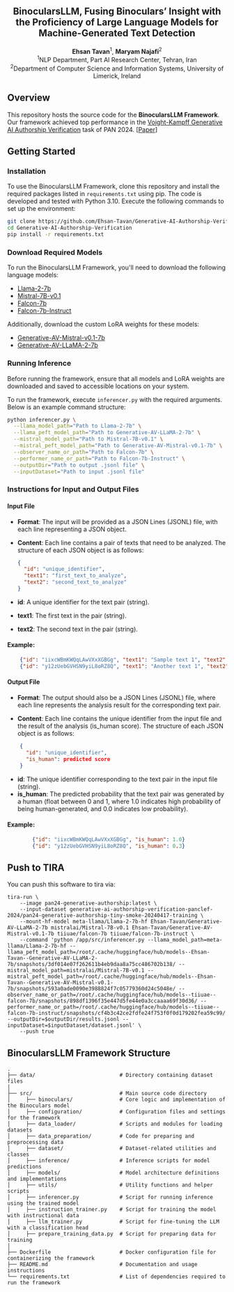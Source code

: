 <div align="center">
<h2>
BinocularsLLM, Fusing Binoculars’ Insight with the Proficiency of Large Language Models for Machine-Generated Text Detection
</h2>
</div>

 <div align="center">
<b>Ehsan Tavan</b><sup>1</sup>,
<b>Maryam Najafi</b><sup>2</sup>
</div>

<div align="center">
<sup>1</sup>NLP Department, Part AI Research Center, Tehran, Iran
</div>
<div align="center">
<sup>2</sup>Department of Computer Science and Information Systems, University of Limerick, Ireland
</div>
 

## Overview


This repository hosts the source code for the **BinocularsLLM Framework**. 
Our framework achieved top performance in the [Voight-Kampff Generative AI 
Authorship Verification](https://pan.webis.de/clef24/pan24-web/generated-content-analysis.html) task of PAN 2024. [[Paper](https://scholar.google.com/citations?view_op=view_citation&hl=en&user=oY-ufO0AAAAJ&citation_for_view=oY-ufO0AAAAJ:Y0pCki6q_DkC)]

## Getting Started

### Installation
To use the BinocularsLLM Framework, clone this repository and install 
the required packages listed in `requirements.txt` using pip. 
The code is developed and tested with Python 3.10. 
Execute the following commands to set up the environment:

```bash
git clone https://github.com/Ehsan-Tavan/Generative-AI-Authorship-Verification.git
cd Generative-AI-Authorship-Verification
pip install -r requirements.txt
```


### Download Required Models

To run the BinocularsLLM Framework, you'll need to download the following language models:

- [Llama-2-7b](https://huggingface.co/meta-llama/Llama-2-7b)
- [Mistral-7B-v0.1](https://huggingface.co/mistralai/Mistral-7B-v0.1)
- [Falcon-7b](https://huggingface.co/tiiuae/falcon-7b)
- [Falcon-7b-Instruct](https://huggingface.co/tiiuae/falcon-7b-instruct)

Additionally, download the custom LoRA weights for these models:

- [Generative-AV-Mistral-v0.1-7b](https://huggingface.co/Ehsan-Tavan/Generative-AV-Mistral-v0.1-7b)
- [Generative-AV-LLaMA-2-7b](https://huggingface.co/Ehsan-Tavan/Generative-AV-LLaMA-2-7b)

### Running Inference

Before running the framework, ensure that all models and LoRA weights are downloaded and saved to accessible locations on your system.

To run the framework, execute `inferencer.py` with the required arguments. Below is an example command structure:

```bash
python inferencer.py \
  --llama_model_path="Path to Llama-2-7b" \
  --llama_peft_model_path="Path to Generative-AV-LLaMA-2-7b" \
  --mistral_model_path="Path to Mistral-7B-v0.1" \
  --mistral_peft_model_path="Path to Generative-AV-Mistral-v0.1-7b" \
  --observer_name_or_path="Path to Falcon-7b" \
  --performer_name_or_path="Path to Falcon-7b-Instruct" \
  --outputDir="Path to output .jsonl file" \
  --inputDataset="Path to input .jsonl file"
```

### Instructions for Input and Output Files

#### Input File

- **Format**: The input will be provided as a JSON Lines (JSONL) file, with each line representing a JSON object.
- **Content**: Each line contains a pair of texts that need to be analyzed. The structure of each JSON object is as follows:

  ```json
  {
    "id": "unique_identifier",
    "text1": "first_text_to_analyze",
    "text2": "second_text_to_analyze"
  }

- **id**: A unique identifier for the text pair (string).
- **text1**: The first text in the pair (string).
- **text2**: The second text in the pair (string).

#### Example:
```json
    {"id": "iixcWBmKWQqLAwVXxXGBGg", "text1": "Sample text 1", "text2": "Sample text 2"}
    {"id": "y12zUebGVHSN9yiL8oRZ8Q", "text1": "Another text 1", "text2": "Another text 2"}
```
#### Output File

- **Format**: The output should also be a JSON Lines (JSONL) file, where each line represents the analysis result for the corresponding text pair.

- **Content**: Each line contains the unique identifier from the input file and the result of the analysis (is_human score). The structure of each JSON object is as follows:

```json
    {
      "id": "unique_identifier",
      "is_human": predicted score
    }
```

- **id**: The unique identifier corresponding to the text pair in the input file (string).
- **is_human**: The predicted probability that the text pair was generated by a human (float between 0 and 1, where 1.0 indicates high probability of being human-generated, and 0.0 indicates low probability).

#### Example:

```json
        {"id": "iixcWBmKWQqLAwVXxXGBGg", "is_human": 1.0}
        {"id": "y12zUebGVHSN9yiL8oRZ8Q", "is_human": 0.3}
```


## Push to TIRA

You can push this software to tira via:

```
tira-run \
    --image pan24-generative-authorship:latest \
    --input-dataset generative-ai-authorship-verification-panclef-2024/pan24-generative-authorship-tiny-smoke-20240417-training \
    --mount-hf-model meta-llama/Llama-2-7b-hf Ehsan-Tavan/Generative-AV-LLaMA-2-7b mistralai/Mistral-7B-v0.1 Ehsan-Tavan/Generative-AV-Mistral-v0.1-7b tiiuae/falcon-7b tiiuae/falcon-7b-instruct \
    --command 'python /app/src/inferencer.py --llama_model_path=meta-llama/Llama-2-7b-hf --llama_peft_model_path=/root/.cache/huggingface/hub/models--Ehsan-Tavan--Generative-AV-LLaMA-2-7b/snapshots/3df014e07f262611b4eb9daa8a75cc486702b138/ --mistral_model_path=mistralai/Mistral-7B-v0.1 --mistral_peft_model_path=/root/.cache/huggingface/hub/models--Ehsan-Tavan--Generative-AV-Mistral-v0.1-7b/snapshots/593a0ade0090e3988824f7c05779360d24c5048e/ --observer_name_or_path=/root/.cache/huggingface/hub/models--tiiuae--falcon-7b/snapshots/898df1396f35e447d5fe44e0a3ccaaaa69f30d36/ --performer_name_or_path=/root/.cache/huggingface/hub/models--tiiuae--falcon-7b-instruct/snapshots/cf4b3c42ce2fdfe24f753f0f0d179202fea59c99/ --outputDir=$outputDir/results.jsonl --inputDataset=$inputDataset/dataset.jsonl' \
    --push true
```


## BinocularsLLM Framework Structure


    .
    ├── data/                           # Directory containing dataset files
    │
    ├── src/                            # Main source code directory
    │     ├── binoculars/               # Core logic and implementation of the Binoculars model
    │     ├── configuration/            # Configuration files and settings for the framework
    │     ├── data_loader/              # Scripts and modules for loading datasets 
    │     ├── data_preparation/         # Code for preparing and preprocessing data
    │     ├── dataset/                  # Dataset-related utilities and classes
    │     ├── inference/                # Inference scripts for model predictions
    │     ├── models/                   # Model architecture definitions and implementations
    │     ├── utils/                    # Utility functions and helper scripts 
    │     ├── inferencer.py             # Script for running inference using the trained model
    │     ├── instruction_trainer.py    # Script for training the model with instructional data
    │     ├── llm_trainer.py            # Script for fine-tuning the LLM with a classification head
    │     ├── prepare_training_data.py  # Script for preparing data for training
    │   
    ├── Dockerfile                      # Docker configuration file for containerizing the framework
    ├── README.md                       # Documentation and usage instructions
    └── requirements.txt                # List of dependencies required to run the framework
